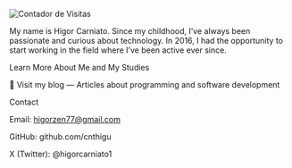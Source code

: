 ![Contador de Visitas](https://komarev.com/ghpvc/?username=cnthigu&color=blue&style=flat-square)

My name is Higor Carniato.
Since my childhood, I’ve always been passionate and curious about technology. In 2016, I had the opportunity to start working in the field where I’ve been active ever since.

Learn More About Me and My Studies

🔗 Visit my blog
 — Articles about programming and software development

Contact

Email: higorzen77@gmail.com

GitHub: github.com/cnthigu

X (Twitter): @higorcarniato1
